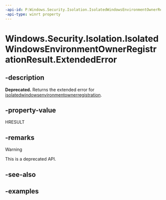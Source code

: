 ```yaml
---
-api-id: P:Windows.Security.Isolation.IsolatedWindowsEnvironmentOwnerRegistrationResult.ExtendedError
-api-type: winrt property
---
```


<!-- Property syntax.
public HResult ExtendedError { get; }
-->

# Windows.Security.Isolation.IsolatedWindowsEnvironmentOwnerRegistrationResult.ExtendedError

## -description

**Deprecated.** Returns the extended error for [isolatedwindowsenvironmentownerregistration](isolatedwindowsenvironmentownerregistration.md).

## -property-value

HRESULT

## -remarks

> [!WARNING]
> This is a deprecated API.

## -see-also

## -examples
